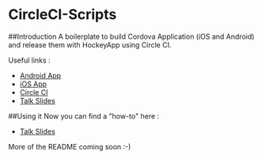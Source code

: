 # CircleCI-Scripts

##Introduction
A boilerplate to build Cordova Application (iOS and Android) and release them with HockeyApp using Circle CI.

Useful links :
- [Android App](https://rink.hockeyapp.net/apps/9ab9ab9091a40a2c4426b4a1947977ba)
- [iOS App](https://rink.hockeyapp.net/apps/d4e65f77ffa92020dd21bc005ca943b4)
- [Circle CI](https://circleci.com/)
- [Talk Slides](https://docs.google.com/presentation/d/1_tYnbelJgW44k1ailW2polydCuh10m6XdRZXzUr8DuM/edit?usp=sharing)

##Using it
Now you can find a "how-to" here :
- [Talk Slides](https://docs.google.com/presentation/d/1_tYnbelJgW44k1ailW2polydCuh10m6XdRZXzUr8DuM/edit?usp=sharing)

More of the README coming soon :-)
